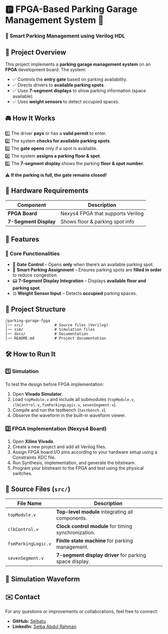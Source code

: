 # 🅿️ FPGA-Based Parking Garage Management System 🚗
### 🚦 Smart Parking Management using Verilog HDL

## 📌 Project Overview
This project implements a **parking garage management system** on an **FPGA** development board.
The system:
- ✅ Controls the **entry gate** based on parking availability.
- ✅ Directs drivers to **available parking spots**.
- ✅ Uses **7-segment displays** to show parking information (space available).
- ✅ Uses **weight sensors** to detect occupied spaces.

## 🚘 How It Works
1️⃣ The driver **pays** or has a **valid permit** to enter.  
2️⃣ The system **checks for available parking spots**.  
3️⃣ The **gate opens** only if a spot is available.  
4️⃣ The system **assigns a parking floor & spot**.  
5️⃣ The **7-segment display** shows the parking **floor & spot number**.  

⚠️ **If the parking is full, the gate remains closed!**  

## 🔧 Hardware Requirements
| Component        | Description                         |
|-----------------|-------------------------------------|
| **FPGA Board**  | Nexys4 FPGA that supports Verilog     |
| **7-Segment Display** | Shows floor & parking spot info |


## 📜 Features
### 🎯 Core Functionalities
- 🚗 **Gate Control** – Opens **only** when there’s an available parking spot.
- 🏢 **Smart Parking Assignment** – Ensures parking spots are **filled in order** to reduce congestion.
- 📟 **7-Segment Display Integration** – Displays **available floor and parking spot**.
- ⚖️ **Weight Sensor Input** – Detects **occupied** parking spaces.


## 📂 Project Structure
```
/parking-garage-fpga
│── src/              # Source files (Verilog)
│── sim/              # Simulation files
│── docs/             # Documentation
│── README.md         # Project documentation
```
## 🛠️ How to Run It
### 1️⃣ Simulation
To test the design before FPGA implementation:
1. Open **Vivado Simulator**.
2. Load `topModule.v` and include all submodules (`topModule.v`, `clkControl.v`, `fsmParkingLogic.v`, `sevenSegment.v`).
3. Compile and run the testbench (`testbench.v`).
4. Observe the waveform in the built-in waveform viewer.

### 2️⃣ FPGA Implementation (Nexys4 Board)
1. Open **Xilinx Vivado**.
2. Create a new project and add all Verilog files.
3. Assign FPGA board I/O pins according to your hardware setup using a Constraints XDC file.
4. Run Synthesis, implementation, and generate the bitstream.
5. Program your bitstream to the FPGA and test using the physical switches.


## 📜 Source Files (`src/`)
| File Name              | Description                                       |
|------------------------|---------------------------------------------------|
| `topModule.v`          | **Top-level module** integrating all components.  |
| `clkControl.v`        | **Clock control module** for timing synchronization. |
| `fsmParkingLogic.v`   | **Finite state machine** for parking management.  |
| `sevenSegment.v`      | **7-segment display driver** for parking space display. |
 
## 📸 Simulation Waveform

## ✉️ Contact
For any questions or improvements or collaborations, feel free to connect:
- **GitHub:** [Seibatu](https://github.com/Seibatu)
- **LinkedIn:** [Seiba Abdul Rahman](https://www.linkedin.com/in/seiba-abdul-rahman)
